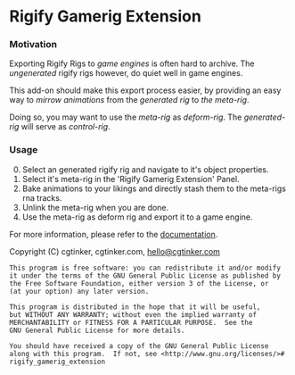 # Rigify Gamerig Extension


### Motivation
Exporting Rigify Rigs to *game engines* is often hard to archive.
The _ungenerated_ rigify rigs however, do quiet well in game engines.

This add-on should make this export process easier, 
by providing an easy way to *mirrow animations* from the *generated rig* to *the meta-rig*.

Doing so, you may want to use the *meta-rig* as *deform-rig*.
The *generated-rig* will serve as *control-rig*.


### Usage
0. Select an generated rigify rig and navigate to it's object properties.
1. Select it's meta-rig in the 'Rigify Gamerig Extension' Panel.
2. Bake animations to your likings and directly stash them to the meta-rigs rna tracks.
3. Unlink the meta-rig when you are done.
4. Use the meta-rig as deform rig and export it to a game engine.


For more information, please refer to the [documentation](https://cgtinker.github.io/rigify_gamerig_extension/).


Copyright (C) cgtinker, cgtinker.com, hello@cgtinker.com

    This program is free software: you can redistribute it and/or modify
    it under the terms of the GNU General Public License as published by
    the Free Software Foundation, either version 3 of the License, or
    (at your option) any later version.

    This program is distributed in the hope that it will be useful,
    but WITHOUT ANY WARRANTY; without even the implied warranty of
    MERCHANTABILITY or FITNESS FOR A PARTICULAR PURPOSE.  See the
    GNU General Public License for more details.

    You should have received a copy of the GNU General Public License
    along with this program.  If not, see <http://www.gnu.org/licenses/># rigify_gamerig_extension

